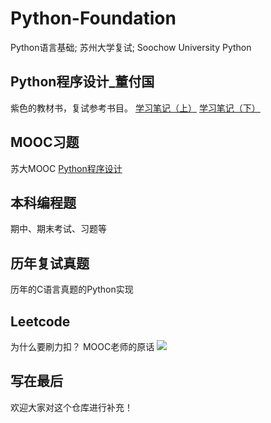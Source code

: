 # Python-Foundation
Python语言基础; 苏州大学复试; Soochow University Python

## Python程序设计_董付国
紫色的教材书，复试参考书目。
[学习笔记（上）](http://zrawberry.com/article/article-content/16/Python-Xue-Xi-Bi-Ji-Shang/)
[学习笔记（下）](http://zrawberry.com/article/article-content/22/Python-Xue-Xi-Bi-Ji-Xia/)

## MOOC习题
苏大MOOC [Python程序设计](https://www.icourse163.org/learn/SUDA-1206947804)

## 本科编程题
期中、期末考试、习题等

## 历年复试真题
历年的C语言真题的Python实现

## Leetcode
为什么要刷力扣？ MOOC老师的原话
![](http://zrawberry.com/media/picture/a049c8a39b39412cb2ecfe7e39f59165.png)

## 写在最后
欢迎大家对这个仓库进行补充！
